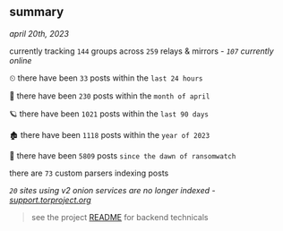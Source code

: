 
## summary
_april 20th, 2023_

currently tracking `144` groups across `259` relays & mirrors - _`107` currently online_

⏲ there have been `33` posts within the `last 24 hours`

🦈 there have been `230` posts within the `month of april`

🪐 there have been `1021` posts within the `last 90 days`

🏚 there have been `1118` posts within the `year of 2023`

🦕 there have been `5809` posts `since the dawn of ransomwatch`

there are `73` custom parsers indexing posts

_`20` sites using v2 onion services are no longer indexed - [support.torproject.org](https://support.torproject.org/onionservices/v2-deprecation/)_

> see the project [README](https://github.com/joshhighet/ransomwatch#ransomwatch--) for backend technicals
